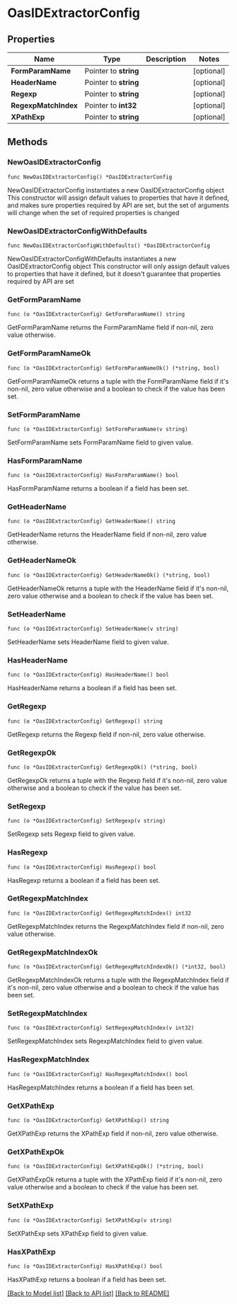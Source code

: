 # OasIDExtractorConfig

## Properties

Name | Type | Description | Notes
------------ | ------------- | ------------- | -------------
**FormParamName** | Pointer to **string** |  | [optional] 
**HeaderName** | Pointer to **string** |  | [optional] 
**Regexp** | Pointer to **string** |  | [optional] 
**RegexpMatchIndex** | Pointer to **int32** |  | [optional] 
**XPathExp** | Pointer to **string** |  | [optional] 

## Methods

### NewOasIDExtractorConfig

`func NewOasIDExtractorConfig() *OasIDExtractorConfig`

NewOasIDExtractorConfig instantiates a new OasIDExtractorConfig object
This constructor will assign default values to properties that have it defined,
and makes sure properties required by API are set, but the set of arguments
will change when the set of required properties is changed

### NewOasIDExtractorConfigWithDefaults

`func NewOasIDExtractorConfigWithDefaults() *OasIDExtractorConfig`

NewOasIDExtractorConfigWithDefaults instantiates a new OasIDExtractorConfig object
This constructor will only assign default values to properties that have it defined,
but it doesn't guarantee that properties required by API are set

### GetFormParamName

`func (o *OasIDExtractorConfig) GetFormParamName() string`

GetFormParamName returns the FormParamName field if non-nil, zero value otherwise.

### GetFormParamNameOk

`func (o *OasIDExtractorConfig) GetFormParamNameOk() (*string, bool)`

GetFormParamNameOk returns a tuple with the FormParamName field if it's non-nil, zero value otherwise
and a boolean to check if the value has been set.

### SetFormParamName

`func (o *OasIDExtractorConfig) SetFormParamName(v string)`

SetFormParamName sets FormParamName field to given value.

### HasFormParamName

`func (o *OasIDExtractorConfig) HasFormParamName() bool`

HasFormParamName returns a boolean if a field has been set.

### GetHeaderName

`func (o *OasIDExtractorConfig) GetHeaderName() string`

GetHeaderName returns the HeaderName field if non-nil, zero value otherwise.

### GetHeaderNameOk

`func (o *OasIDExtractorConfig) GetHeaderNameOk() (*string, bool)`

GetHeaderNameOk returns a tuple with the HeaderName field if it's non-nil, zero value otherwise
and a boolean to check if the value has been set.

### SetHeaderName

`func (o *OasIDExtractorConfig) SetHeaderName(v string)`

SetHeaderName sets HeaderName field to given value.

### HasHeaderName

`func (o *OasIDExtractorConfig) HasHeaderName() bool`

HasHeaderName returns a boolean if a field has been set.

### GetRegexp

`func (o *OasIDExtractorConfig) GetRegexp() string`

GetRegexp returns the Regexp field if non-nil, zero value otherwise.

### GetRegexpOk

`func (o *OasIDExtractorConfig) GetRegexpOk() (*string, bool)`

GetRegexpOk returns a tuple with the Regexp field if it's non-nil, zero value otherwise
and a boolean to check if the value has been set.

### SetRegexp

`func (o *OasIDExtractorConfig) SetRegexp(v string)`

SetRegexp sets Regexp field to given value.

### HasRegexp

`func (o *OasIDExtractorConfig) HasRegexp() bool`

HasRegexp returns a boolean if a field has been set.

### GetRegexpMatchIndex

`func (o *OasIDExtractorConfig) GetRegexpMatchIndex() int32`

GetRegexpMatchIndex returns the RegexpMatchIndex field if non-nil, zero value otherwise.

### GetRegexpMatchIndexOk

`func (o *OasIDExtractorConfig) GetRegexpMatchIndexOk() (*int32, bool)`

GetRegexpMatchIndexOk returns a tuple with the RegexpMatchIndex field if it's non-nil, zero value otherwise
and a boolean to check if the value has been set.

### SetRegexpMatchIndex

`func (o *OasIDExtractorConfig) SetRegexpMatchIndex(v int32)`

SetRegexpMatchIndex sets RegexpMatchIndex field to given value.

### HasRegexpMatchIndex

`func (o *OasIDExtractorConfig) HasRegexpMatchIndex() bool`

HasRegexpMatchIndex returns a boolean if a field has been set.

### GetXPathExp

`func (o *OasIDExtractorConfig) GetXPathExp() string`

GetXPathExp returns the XPathExp field if non-nil, zero value otherwise.

### GetXPathExpOk

`func (o *OasIDExtractorConfig) GetXPathExpOk() (*string, bool)`

GetXPathExpOk returns a tuple with the XPathExp field if it's non-nil, zero value otherwise
and a boolean to check if the value has been set.

### SetXPathExp

`func (o *OasIDExtractorConfig) SetXPathExp(v string)`

SetXPathExp sets XPathExp field to given value.

### HasXPathExp

`func (o *OasIDExtractorConfig) HasXPathExp() bool`

HasXPathExp returns a boolean if a field has been set.


[[Back to Model list]](../README.md#documentation-for-models) [[Back to API list]](../README.md#documentation-for-api-endpoints) [[Back to README]](../README.md)


